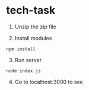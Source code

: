 # tech-task

1. Unzip the zip file

2. Install modules
```
npm install
```

3. Run server
```
node index.js
```

4. Go to localhost:3000 to see
